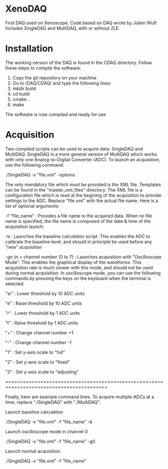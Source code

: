 # XenoDAQ
First DAQ used on Xenoscope. Code based on DAQ wrote by Julien Wulf. Includes SingleDAQ and MultiDAQ, with or without ZLE.


# Installation

The working version of the DAQ is found in the CDAQ directory. Follow these steps to compile the software:

1) Copy the git repository on your machine
2) Go to /DAQ/CDAQ/ and type the following lines:
3) mkdir build
4) cd build
5) cmake ..
6) make

The software is now compiled and ready for use

# Acquisition

Two compiled scripts can be used to acquire data: SingleDAQ and MultiDAQ. SingleDAQ is a more general version of MultiDAQ which works with only one Analog-to-Digital Converter (ADC). To launch an acquisition, use the following command:

./SingleDAQ -x "file.xml" -options

The only mendatory file which must be provided is the XML file. Templates can be found in the "master_xml_files" directory. The XML file is a configuration file which is read at the begining of the acquisition to provide settings to the ADC. Replace "file.xml" with the actual file name. Here is a list of optional arguments:

-f "file_name" : Provides a file name to the acquired data. When no file name is specified, the file name is composed of the date & time of the acquisition launch.

-b : Launches the baseline calculation script. This enables the ADC to calibrate the baseline level, and should in principle be used before any "new" acquisition

-gn (n = channel number (0 to 7) : Launches acquisition with "Oscilloscope Mode". This enables the graphical display of the waveforms. This acquisition rate is much slower with this mode, and should not be used during normal acquisition. In oscilloscope mode, you can use the following commands by pressing the keys on the keyboard when the terminal is selected:

"w" : Lower threshold by 10 ADC units

"e" : Raise threshold by 10 ADC units

"r" : Lower threshold by 1 ADC units

"t" : Raise threshold by 1 ADC units

"+" : Change channel number +1

"-" : Change channel number -1

"1" : Set y-axis scale to "full"

"2" : Set y-axis scale to "fixed"

"3" : Set y-axis scale to "adjusting"

=========================================================================================

Finally, here are example command lines. To acquire multiple ADCs at a time, replace "./SingleDAQ" with "./MultiDAQ".

Launch baseline calculation

./SingleDAQ -x "file.xml" -f "file_name" -b

Launch oscilloscope mode in channel 0

./SingleDAQ -x "file.xml" -f "file_name" -g0   

Launch normal acquisition

./SingleDAQ -x "file.xml" -f "file_name"       


